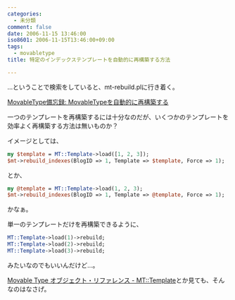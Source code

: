 ```yaml
---
categories:
  - 未分類
comment: false
date: 2006-11-15 13:46:00
iso8601: 2006-11-15T13:46:00+09:00
tags:
  - movabletype
title: 特定のインデックステンプレートを自動的に再構築する方法

---
```


…ということで検索をしていると、mt-rebuild.plに行き着く。

<a href="http://bizcaz.com/archives/2006/08/09-221138.php">MovableType備忘録: MovableTypeを自動的に再構築する</a>

一つのテンプレートを再構築するには十分なのだが、いくつかのテンプレートを効率よく再構築する方法は無いものか？

イメージとしては、

```perl
my $template = MT::Template->load([1, 2, 3]);
$mt->rebuild_indexes(BlogID => 1, Template => $template, Force => 1);
```

とか、

```perl
my @template = MT::Template->load(1, 2, 3);
$mt->rebuild_indexes(BlogID => 1, Template => @template, Force => 1);
```

かなぁ。


単一のテンプレートだけを再構築できるように、

```perl
MT::Template->load(1)->rebuild;
MT::Template->load(2)->rebuild;
MT::Template->load(3)->rebuild;
```

みたいなのでもいいんだけど…。

<a href="http://www.sixapart.jp/movabletype/manual/object_reference/archives/mt_template.html">Movable Type オブジェクト・リファレンス - MT::Template</a>とか見ても、そんなのはなさげ。
